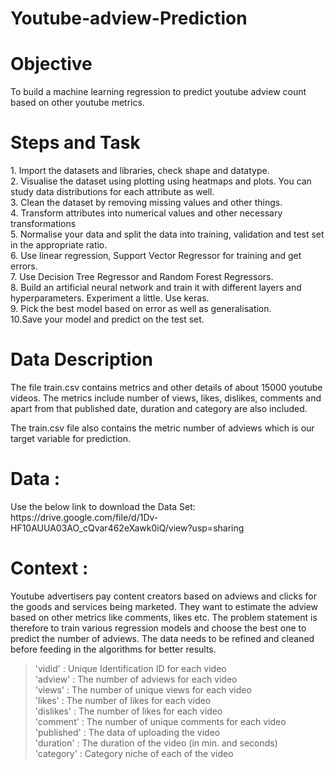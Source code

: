 # Youtube-adview-Prediction
<h1>Objective</h1>
To build a machine learning regression to predict youtube adview count based
on other youtube metrics.
<h1>Steps and Task</h1>
1. Import the datasets and libraries, check shape and datatype.<br>
2. Visualise the dataset using plotting using heatmaps and plots. You
can study data distributions for each attribute as well.<br>
3. Clean the dataset by removing missing values and other things.<br>
4. Transform attributes into numerical values and other
necessary transformations<br>
5. Normalise your data and split the data into training, validation and test
set in the appropriate ratio.<br>
6. Use linear regression, Support Vector Regressor for training and get
errors.<br>
7. Use Decision Tree Regressor and Random Forest Regressors.<br>
8. Build an artificial neural network and train it with different layers
and hyperparameters. Experiment a little. Use keras.<br>
9. Pick the best model based on error as well as
generalisation.<br>
10.Save your model and predict on the test set.<br>
<h1>Data Description </h1>
The file train.csv contains metrics and other details of about 15000 youtube
videos. The metrics include number of views, likes, dislikes, comments and
apart from that published date, duration and category are also included.

The train.csv file also contains the metric number of adviews which is our
target variable for prediction.

<h1> Data :</h1>
Use the below link to download the Data Set:
https://drive.google.com/file/d/1Dv-HF10AUUA03AO_cQvar462eXawk0iQ/view?usp=sharing

<h1>Context :</h1>
Youtube advertisers pay content creators based on adviews and clicks for the
goods and services being marketed. They want to estimate the adview based
on other metrics like comments, likes etc. The problem statement is therefore
to train various regression models and choose the best one to predict the
number of adviews. The data needs to be refined and cleaned before feeding
in the algorithms for better results.

> 'vidid' : Unique Identification ID for each video
> <br>
>'adview' : The number of adviews for each video
> <br>
> 'views' : The number of unique views for each video
> <br>
>'likes' : The number of likes for each video
> <br>
> 'dislikes' : The number of likes for each video
> <br>
> 'comment' : The number of unique comments for each video
> <br>
> 'published' : The data of uploading the video
> <br>
> 'duration' : The duration of the video (in min. and seconds)
> <br>
> 'category' : Category niche of each of the video
> <br>
